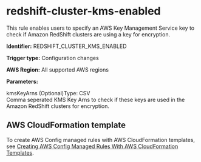 # redshift\-cluster\-kms\-enabled<a name="redshift-cluster-kms-enabled"></a>

This rule enables users to specify an AWS Key Management Service key to check if Amazon RedShift clusters are using a key for encryption\. 

**Identifier:** REDSHIFT\_CLUSTER\_KMS\_ENABLED

**Trigger type:** Configuration changes

**AWS Region:** All supported AWS regions

**Parameters:**

kmsKeyArns \(Optional\)Type: CSV  
Comma seperated KMS Key Arns to check if these keys are used in the Amazon RedShift clusters for encryption\.

## AWS CloudFormation template<a name="w24aac11c29c17b7d275c15"></a>

To create AWS Config managed rules with AWS CloudFormation templates, see [Creating AWS Config Managed Rules With AWS CloudFormation Templates](aws-config-managed-rules-cloudformation-templates.md)\.